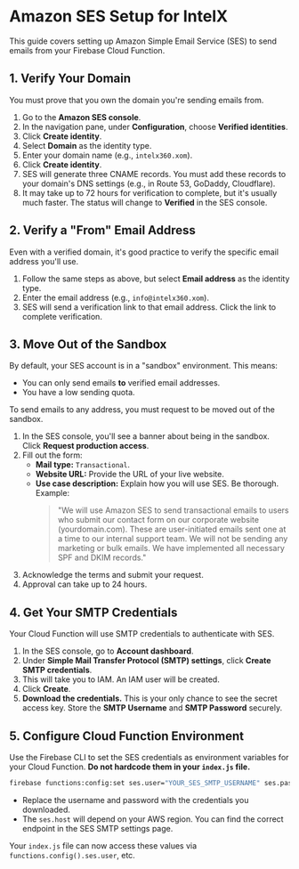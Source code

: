 # Amazon SES Setup for IntelX

This guide covers setting up Amazon Simple Email Service (SES) to send emails from your Firebase Cloud Function.

## 1. Verify Your Domain

You must prove that you own the domain you're sending emails from.

1.  Go to the **Amazon SES console**.
2.  In the navigation pane, under **Configuration**, choose **Verified identities**.
3.  Click **Create identity**.
4.  Select **Domain** as the identity type.
5.  Enter your domain name (e.g., `intelx360.xom`).
6.  Click **Create identity**.
7.  SES will generate three CNAME records. You must add these records to your domain's DNS settings (e.g., in Route 53, GoDaddy, Cloudflare).
8.  It may take up to 72 hours for verification to complete, but it's usually much faster. The status will change to **Verified** in the SES console.

## 2. Verify a "From" Email Address

Even with a verified domain, it's good practice to verify the specific email address you'll use.

1.  Follow the same steps as above, but select **Email address** as the identity type.
2.  Enter the email address (e.g., `info@intelx360.xom`).
3.  SES will send a verification link to that email address. Click the link to complete verification.

## 3. Move Out of the Sandbox

By default, your SES account is in a "sandbox" environment. This means:
*   You can only send emails **to** verified email addresses.
*   You have a low sending quota.

To send emails to any address, you must request to be moved out of the sandbox.

1.  In the SES console, you'll see a banner about being in the sandbox. Click **Request production access**.
2.  Fill out the form:
    *   **Mail type:** `Transactional`.
    *   **Website URL:** Provide the URL of your live website.
    *   **Use case description:** Explain how you will use SES. Be thorough. Example:
        > "We will use Amazon SES to send transactional emails to users who submit our contact form on our corporate website (yourdomain.com). These are user-initiated emails sent one at a time to our internal support team. We will not be sending any marketing or bulk emails. We have implemented all necessary SPF and DKIM records."
3.  Acknowledge the terms and submit your request.
4.  Approval can take up to 24 hours.

## 4. Get Your SMTP Credentials

Your Cloud Function will use SMTP credentials to authenticate with SES.

1.  In the SES console, go to **Account dashboard**.
2.  Under **Simple Mail Transfer Protocol (SMTP) settings**, click **Create SMTP credentials**.
3.  This will take you to IAM. An IAM user will be created.
4.  Click **Create**.
5.  **Download the credentials.** This is your only chance to see the secret access key. Store the **SMTP Username** and **SMTP Password** securely.

## 5. Configure Cloud Function Environment

Use the Firebase CLI to set the SES credentials as environment variables for your Cloud Function. **Do not hardcode them in your `index.js` file.**

```bash
firebase functions:config:set ses.user="YOUR_SES_SMTP_USERNAME" ses.pass="YOUR_SES_SMTP_PASSWORD" ses.host="email-smtp.us-east-1.amazonaws.com" ses.port="587"
```
*   Replace the username and password with the credentials you downloaded.
*   The `ses.host` will depend on your AWS region. You can find the correct endpoint in the SES SMTP settings page.

Your `index.js` file can now access these values via `functions.config().ses.user`, etc.
